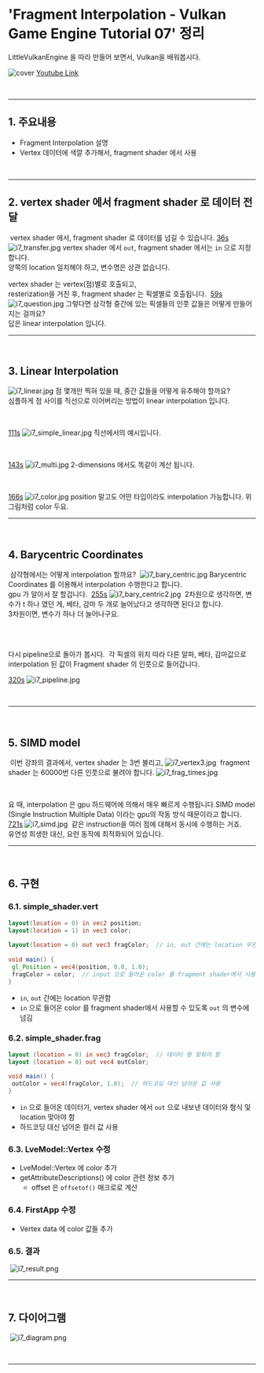 # 'Fragment Interpolation - Vulkan Game Engine Tutorial 07' 정리


LittleVulkanEngine 을 따라 만들어 보면서, Vulkan을 배워봅시다.


![cover](/images/lve/i7_cover.jpg)
[Youtube Link](https://youtu.be/ngoZZkMuCOM?list=PL8327DO66nu9qYVKLDmdLW_84-yE4auCR)

<br/>

---


## 1. 주요내용

- Fragment Interpolation 설명
- Vertex 데이터에 색깔 추가해서, fragment shader 에서 사용

<br/>

---

## 2. vertex shader 에서 fragment shader 로 데이터 전달
​
vertex shader 에서, fragment shader 로 데이터를 넘길 수 있습니다.
​
[36s](https://youtu.be/ngoZZkMuCOM?list=PL8327DO66nu9qYVKLDmdLW_84-yE4auCR&t=36)
![i7_transfer.jpg](/images/lve/i7_transfer.jpg)
vertex shader 에서 `out`, fragment shader 에서는 `in` 으로 지정합니다.  
양쪽의 location 일치해야 하고, 변수명은 상관 없습니다.
​
<br/>

vertex shader 는 vertex(점)별로 호출되고,  
resterization을 거친 후, fragment shader 는 픽셀별로 호출됩니다.
​
[59s](https://youtu.be/ngoZZkMuCOM?list=PL8327DO66nu9qYVKLDmdLW_84-yE4auCR&t=59)
![i7_question.jpg](/images/lve/i7_question.jpg)
​
그렇다면 삼각형 중간에 있는 픽셀들의 인풋 값들은 어떻게 만들어지는 걸까요?  
답은 linear interpolation 입니다.
​
<br/>

---
​
## 3. Linear Interpolation

![i7_linear.jpg](/images/lve/i7_linear.jpg)
점 몇개만 찍혀 있을 때, 중간 값들을 어떻게 유추해야 할까요?  
심플하게 점 사이를 직선으로 이어버리는 방법이 linear interpolation 입니다.

<br/>

[111s](https://youtu.be/ngoZZkMuCOM?list=PL8327DO66nu9qYVKLDmdLW_84-yE4auCR&t=111)
![i7_simple_linear.jpg](/images/lve/i7_simple_linear.jpg)​​
직선에서의 예시입니다.

<br/>

[143s](https://youtu.be/ngoZZkMuCOM?list=PL8327DO66nu9qYVKLDmdLW_84-yE4auCR&t=143)
![i7_multi.jpg](/images/lve/i7_multi.jpg)​​
2-dimensions 에서도 똑같이 계산 됩니다.

<br/>

[166s](https://youtu.be/ngoZZkMuCOM?list=PL8327DO66nu9qYVKLDmdLW_84-yE4auCR&t=166)
![i7_color.jpg](/images/lve/i7_color.jpg)​
position 말고도 어떤 타입이라도 interpolation 가능합니다. 위 그림처럼 color 두요.
​
<br/>

---
​
## 4. Barycentric Coordinates
​
삼각형에서는 어떻게 interpolation 할까요?
​
![i7_bary_centric.jpg](/images/lve/i7_bary_centric.jpg)​
​
Barycentric Coordinates 를 이용해서 interpolation 수행한다고 합니다.  
gpu 가 알아서 잘 할겁니다.
​
[255s](https://youtu.be/ngoZZkMuCOM?list=PL8327DO66nu9qYVKLDmdLW_84-yE4auCR&t=255)
![i7_bary_centric2.jpg](/images/lve/i7_bary_centric2.jpg)​
​
2차원으로 생각하면, 변수가 t 하나 였던 게, 베타, 감마 두 개로 늘어났다고 생각하면 된다고 합니다.  
3차원이면, 변수가 하나 더 늘어나구요.

<br/>
<br/>

다시 pipeline으로 돌아가 봅시다.  ​
각 픽셀의 위치 따라 다른 알파, 베타, 감마값으로 interpolation 된 값이 Fragment shader 의 인풋으로 들어갑니다.

[320s](https://youtu.be/ngoZZkMuCOM?list=PL8327DO66nu9qYVKLDmdLW_84-yE4auCR&t=320)
![i7_pipeline.jpg](/images/lve/i7_pipeline.jpg)​

​
<br/>

---
​
## 5. SIMD model
​
이번 강좌의 결과에서, vertex shader 는 3번 불리고,​
![i7_vertex3.jpg](/images/lve/i7_vertex3.jpg)​
​
fragment shader 는 60000번 다른 인풋으로 불려야 합니다.
![i7_frag_times.jpg](/images/lve/i7_frag_times.jpg)​

<br/>

​요 때, interpolation 은 gpu 하드웨어에 의해서 매우 빠르게 수행됩니다.  ​
SIMD model (Single Instruction Multiple Data) 이라는 gpu의 작동 방식 때문이라고 합니다.
​
[721s](https://youtu.be/ngoZZkMuCOM?list=PL8327DO66nu9qYVKLDmdLW_84-yE4auCR&t=721)
![i7_simd.jpg](/images/lve/i7_simd.jpg)​
​
같은 instruction을 여러 점에 대해서 동시에 수행하는 거죠.  
유연성 희생한 대신, 요런 동작에 최적화되어 있습니다.
​
<br/>

---
​
## 6. 구현

### 6.1. simple_shader.vert

```glsl
layout(location = 0) in vec2 position;  
layout(location = 1) in vec3 color;  
​
layout(location = 0) out vec3 fragColor;  // in, out 간에는 location 무관함
​
void main() {  
 gl_Position = vec4(position, 0.0, 1.0);  
 fragColor = color;  // input 으로 들어온 color 를 fragment shader에서 사용할 수 있도록 out 변수에 넘김
}
```
- `in`, `out` 간에는 location 무관함
- `in` 으로 들어온 color 를 fragment shader에서 사용할 수 있도록 `out` 의 변수에 넘김
​
### 6.2. simple_shader.frag

```glsl
layout (location = 0) in vec3 fragColor;  // 데이터 형 맞춰야 함
layout (location = 0) out vec4 outColor;  
​
void main() {  
 outColor = vec4(fragColor, 1.0);  // 하드코딩 대신 넘어온 값 사용
}
```

- `in` 으로 들어온 데이터가, vertex shader 에서 `out` 으로 내보낸 데이터와 형식 및 location 맞아야 함
- 하드코딩 대신 넘어온 컬러 값 사용
​
### 6.3. LveModel::Vertex 수정

- LveModel::Vertex 에 color 추가
- getAttributeDescriptions() 에 color 관련 정보 추가
  - offset 은 `offsetof()` 매크로로 계산
​
### 6.4. FirstApp 수정​

- Vertex data 에 color 값들 추가
​
### 6.5. 결과
​
![i7_result.png](/images/lve/i7_result.png)
​
<br/>

---
​
## 7. 다이어그램
​
![i7_diagram.png](/images/lve/i7_diagram.png)


<br/>

---
